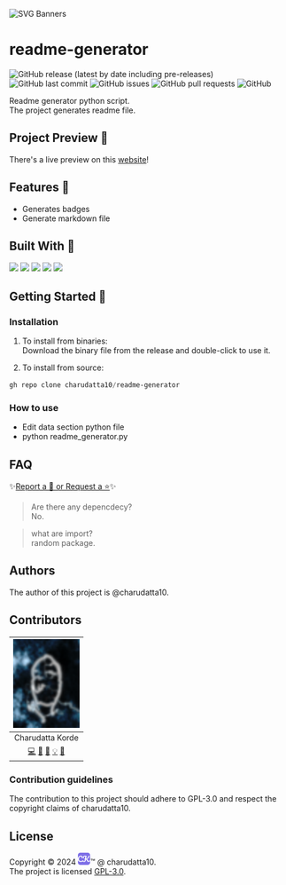  
<!-- PROJECT Banner ![Readme](./Designer%20(3).png)-->
![SVG Banners](https://svg-banners.vercel.app/api?type=luminance&text1=readme-generator&width=1020&height=460)
<!-- PROJECT TITLE --> <!-- <a name="readme-top"></a> -->
# readme-generator <!-- PROJECT LOGO ![Readme](./Designer%20(3).png) -->

<!-- PROJECT SHIELDS -->
![GitHub release (latest by date including pre-releases)](https://img.shields.io/github/v/release/charudatta10/readme-generator?include_prereleases)
![GitHub last commit](https://img.shields.io/github/last-commit/charudatta10/readme-generator)
![GitHub issues](https://img.shields.io/github/issues-raw/charudatta10/readme-generator)
![GitHub pull requests](https://img.shields.io/github/issues-pr/charudatta10/readme-generator)
![GitHub](https://img.shields.io/github/license/charudatta10/readme-generator)

<!-- Project Description -->
Readme generator python script.  
The project generates readme file.   

<!-- SHARING ON SOCIAL MEDIA -->

<!-- TABLE OF CONTENTS -->

## Project Preview 📖 <!-- Usage screenshots -->

There's a live preview on this [website](https://charudatta10.github.io/linktree/)!

<!-- <p align="right"><a href="#readme-top">Jump to Top<img src="https://raw.githubusercontent.com/Tarikul-Islam-Anik/Animated-Fluent-Emojis/master/Emojis/Hand gestures/Index Pointing Up.png" alt="Pointing Up" width="25" height="25" /></a></p>
-->

## Features 🌟

- Generates badges
- Generate markdown file


## Built With 🔧
![](https://img.shields.io/badge/Javascript-B57AB0?style=for-the-badge&logo=javaScript&logoColor=000) ![](https://img.shields.io/badge/Css3-8CBD86?style=for-the-badge&logo=css3&logoColor=000) ![](https://img.shields.io/badge/Html5-D6ADCC?style=for-the-badge&logo=html5&logoColor=000) ![](https://img.shields.io/badge/Python-80531A?style=for-the-badge&logo=python&logoColor=000) ![](https://img.shields.io/badge/Latex-24E6AA?style=for-the-badge&logo=latex&logoColor=fff) 

<!-- GETTING STARTED -->

## Getting Started 🌱

### Installation

1. To install from binaries:  
   Download the binary file from the release and double-click to use it.

2. To install from source:

```PowerShell
gh repo clone charudatta10/readme-generator
```
 
### How to use

- Edit data section python file
- python readme_generator.py


## FAQ

✨[Report a 🐛 or Request a ⭐](https://github.com/charudatta10/readme-generator/issues)✨

> Are there any depencdecy?    
   No.    
   
> what are import?    
   random package.    
   


<!-- CONTRIBUTING -->

## Authors 

The author of this project is @charudatta10.  

## Contributors 

| ![](profile-picture.png) |
| :---: | 
| Charudatta Korde |
| [💻](#code-charudatta10)  [📖](#doc-charudatta10)  [🎨](#design-charudatta10)  [💡](#example-charudatta10)  [🤔](#ideas-charudatta10)|


### Contribution guidelines

The contribution to this project should adhere to GPL-3.0 and respect the copyright claims of charudatta10.

## License

Copyright :copyright: 2024 ![ck](favicon05.svg):tm: @ charudatta10.   
The project is licensed [GPL-3.0](./LICENSE).

